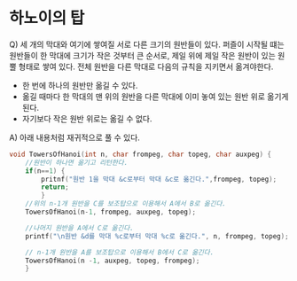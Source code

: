 # 하노이의 탑

Q\) 세 개의 막대와 여기에 쌓여질 서로 다른 크기의 원반들이 있다. 퍼즐이 시작될 떄는 원반들이 한 막대에 크기가 작은 것부터 큰 순서로, 제일 위에 제일 작은 원반이 있는 원뿔 형태로 쌓여 있다. 전체 원반을 다른 막대로 다음의 규칙을 지키면서 옮겨야한다.

* 한 번에 하나의 원반만 옮길 수 있다.
* 옮길 때마다 한 막대의 맨 위의 원반을 다른 막대에 이미 놓여 있는 원반 위로 옮기게 된다.
* 자기보다 작은 원반 위로는 옮길 수 없다.

A\) 아래 내용처럼 재귀적으로 풀 수 있다.

```c
void TowersOfHanoi(int n, char frompeg, char topeg, char auxpeg) {
    //원반이 하나면 옮기고 리턴한다.
    if(n==1) {
        pritnf("원반 1을 막대 &c로부터 막대 &c로 옮긴다.",frompeg, topeg);
        return;
        }
    //위의 n-1개 원반을 C를 보조탑으로 이용해서 A에서 B로 옮긴다.
    TowersOfHanoi(n-1, frompeg, auxpeg, topeg);

    //나머지 원반을 A에서 C로 옮긴다.
    printf("\n원반 &d를 막대 %c로부터 막대 %c로 옮긴다.", n, frompeg, topeg);

    // n-1개 원반을 A를 보조탑으로 이용해서 B에서 C로 옮긴다.
    TowersOfHanoi(n -1, auxpeg, topeg, frompeg);
    }
```

